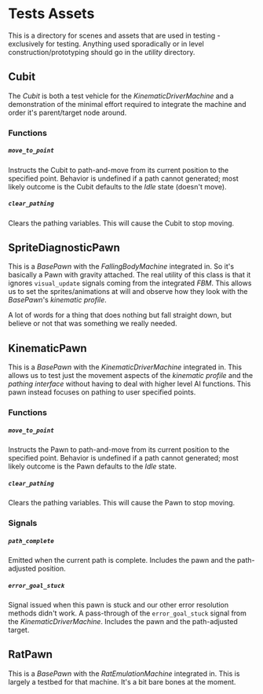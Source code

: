# Tests Assets
This is a directory for scenes and assets that are used in testing - exclusively for testing. Anything used sporadically or in level construction/prototyping should go in the *utility* directory.

## Cubit
The *Cubit* is both a test vehicle for the *KinematicDriverMachine* and a demonstration of the minimal effort required to integrate the machine and order it's parent/target node around. 

### Functions
##### `move_to_point`
Instructs the Cubit to path-and-move from its current position to the specified point. Behavior is undefined if a path cannot generated; most likely outcome is the Cubit defaults to the *Idle* state (doesn't move).

##### `clear_pathing`
Clears the pathing variables. This will cause the Cubit to stop moving.

## SpriteDiagnosticPawn
This is a *BasePawn* with the *FallingBodyMachine* integrated in. So it's basically a Pawn with gravity attached. The real utility of this class is that it ignores `visual_update` signals coming from the integrated *FBM*. This allows us to set the sprites/animations at will and observe how they look with the *BasePawn*'s *kinematic profile*.

A lot of words for a thing that does nothing but fall straight down, but believe or not that was something we really needed.

## KinematicPawn
This is a *BasePawn* with the *KinematicDriverMachine* integrated in. This allows us to test just the movement aspects of the *kinematic profile* and the *pathing interface* without having to deal with higher level AI functions. This pawn instead focuses on pathing to user specified points.

### Functions
##### `move_to_point`
Instructs the Pawn to path-and-move from its current position to the specified point. Behavior is undefined if a path cannot generated; most likely outcome is the Pawn defaults to the *Idle* state.

##### `clear_pathing`
Clears the pathing variables. This will cause the Pawn to stop moving.

### Signals
##### `path_complete`
Emitted when the current path is complete. Includes the pawn and the path-adjusted position.

##### `error_goal_stuck`
Signal issued when this pawn is stuck and our other error resolution methods didn't work. A pass-through of the `error_goal_stuck` signal from the *KinematicDriverMachine*. Includes the pawn and the path-adjusted target.

## RatPawn
This is a *BasePawn* with the *RatEmulationMachine* integrated in. This is largely a testbed for that machine. It's a bit bare bones at the moment.